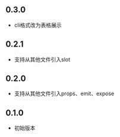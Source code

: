 ## 0.3.0
- cli格式改为表格展示

## 0.2.1
- 支持从其他文件引入slot

## 0.2.0
- 支持从其他文件引入props、emit、expose

## 0.1.0
- 初始版本